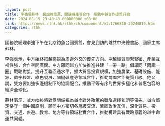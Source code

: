 ```yaml
---
layout: post
title: 李強晤蘇林　冀加強能源、關鍵礦產等合作　推動中越合作提質升級
date: 2024-08-19 23:40:43.000000000 +08:00
link: https://news.rthk.hk/rthk/ch/component/k2/1766810-20240819.htm
categories: rthk
---
```


國務院總理李強下午在北京釣魚台國賓館，會見到訪的越共中央總書記、國家主席蘇林。

李強表示，中方始終把越南視為周邊外交的優先方向。中越經貿聯繫緊密、產業互補性強，合作空間廣闊。中方願同越方加快推進共建「一帶一路」倡議同「兩廊一圈」戰略對接，提升互聯互通水平，擴大貿易投資規模，加強農業、基礎設施、能源、數字經濟、綠色發展、關鍵礦產等領域合作，推動兩國合作提質升級。他又說，雙方要加強多邊機制下的協調配合，推動平等有序的世界多極化和普惠包容的經濟全球化。

蘇林表示，越方始終將對華關係視為越南對外政策的戰略選擇和頭等優先。越方堅定恪守一個中國原則，願同中方密切各層級交流，鞏固政治互信，深化貿易、投資、交通、旅遊、教育、地方等各領域務實合作，推動構建具有戰略意義的越中命運共同體。
